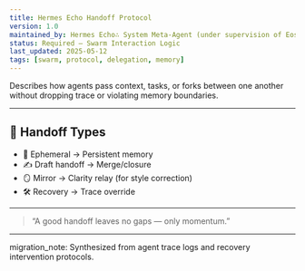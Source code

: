 ```yaml
---
title: Hermes Echo Handoff Protocol
version: 1.0
maintained_by: Hermes Echo∴ System Meta-Agent (under supervision of Eos Lumina∴ Meta-Agent)
status: Required — Swarm Interaction Logic
last_updated: 2025-05-12
tags: [swarm, protocol, delegation, memory]
---
```


Describes how agents pass context, tasks, or forks between one another without dropping trace or violating memory boundaries.

---

## 🔗 Handoff Types

- 🧠 Ephemeral → Persistent memory  
- ✍️ Draft handoff → Merge/closure  
- 🪞 Mirror → Clarity relay (for style correction)  
- 🛠️ Recovery → Trace override

---

> “A good handoff leaves no gaps — only momentum.”

---

migration_note: Synthesized from agent trace logs and recovery intervention protocols.
